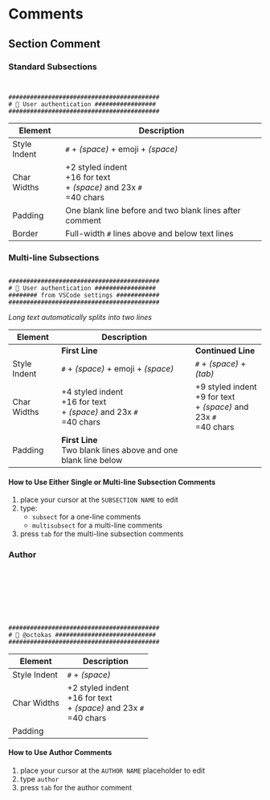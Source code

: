 # Comments

## Section Comment


### Standard Subsections
```


##########################################
# 🔑 User authentication #################
##########################################

```

| Element | Description |
|---------|-------------|
| Style Indent | `#` + _(space)_ + emoji + _(space)_ |
| Char Widths| +2 styled indent <br> +16 for text <br>   + _(space)_ and 23x `#` <br> =40 chars |
| Padding | One blank line before and two blank lines after comment |
| Border | Full-width `#` lines above and below text lines|


### Multi-line Subsections
```

##########################################
# 🔑 User authentication #################
######## from VSCode settings ############
##########################################

```

_Long text automatically splits into two lines_

| Element | Description | |
|-------|-------------|---------------|
|  | **First Line** | **Continued Line** |
| Style Indent | `#` + _(space)_ + emoji + _(space)_ | `#` + _(space)_ + _(tab)_ |
| Char Widths | +4 styled indent <br> +16 for text<br>  + _(space)_ and 23x `#` <br> =40 chars | +9 styled indent <br> +9 for text<br>   + _(space)_ and 23x `#` <br> =40 chars |
| Padding| **First Line**<br> Two blank lines above and one blank line below |  |


#### How to Use Either Single or Multi-line Subsection Comments
1. place your cursor at the `SUBSECTION NAME` to edit
2. type:
   - `subsect` for a one-line comments
   - `multisubsect` for a multi-line comments
3. press `tab` for the multi-line subsection comments

### Author

```








##########################################
# 💞 @octokas ############################
##########################################

```

| Element | Description |
|---------|-------------|
| Style Indent | `#` + _(space)_ |
| Char Widths | +2 styled indent <br> +16 for text <br>  + _(space)_ and 23x `#` <br> =40 chars |
| Padding | |

#### How to Use Author Comments
1. place your cursor at the `AUTHOR NAME` placeholder to edit
2. type `author`
3. press `tab` for the author comment
